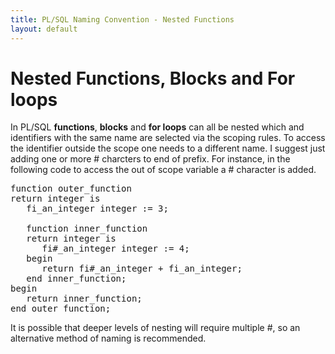 ```yaml
---
title: PL/SQL Naming Convention - Nested Functions
layout: default
---
```

# Nested Functions, Blocks and For loops

In PL/SQL **functions**, **blocks** and **for loops** can all be nested which and identifiers with the same name are selected via 
the scoping rules. To access the identifier outside the scope one needs to a different name. I suggest just adding one or more # 
charcters to end of prefix. For instance, in the following code to access the out of scope variable a # character is added. 

<pre><span class="plsql_resword">function</span> <span class="plsql_userword">outer_function</span>
<span class="plsql_resword">return</span> <span class="plsql_resword">integer</span> <span class="plsql_resword">is</span>
   <span class="plsql_userword">fi_an_integer</span> <span class="plsql_resword">integer</span> := 3;
   
   <span class="plsql_resword">function</span> <span class="plsql_userword">inner_function</span>
   <span class="plsql_resword">return</span> <span class="plsql_resword">integer</span> <span class="plsql_resword">is</span>
      <span class="plsql_userword">fi#_an_integer</span> <span class="plsql_resword">integer</span> := 4;
   <span class="plsql_resword">begin</span>
      <span class="plsql_resword">return</span> <span class="plsql_userword">fi#_an_integer</span> + <span class="plsql_userword">fi_an_integer</span>;
   <span class="plsql_resword">end</span> <span class="plsql_userword">inner_function</span>;
<span class="plsql_resword">begin</span>
   <span class="plsql_resword">return</span> <span class="plsql_userword">inner_function</span>;
<span class="plsql_resword">end</span> <span class="plsql_userword">outer_function</span>; </pre>

It is possible that deeper levels of nesting will require multiple #, so an alternative method of naming is recommended.


